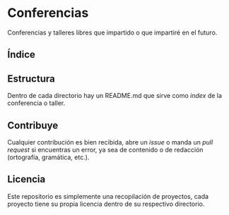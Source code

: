 # Conferencias

Conferencias y talleres libres que impartido o que impartiré en el futuro.

## Índice

## Estructura

Dentro de cada directorio hay un README.md que sirve como *index* de la conferencia o taller.

## Contribuye

Cualquier contribución es bien recibida, abre un *issue* o manda un *pull request* si encuentras un error, ya sea de contenido o de redacción (ortografía, gramática, etc.).

## Licencia

Este repositorio es simplemente una recopilación de proyectos, cada proyecto tiene su propia licencia dentro de su respectivo directorio.
